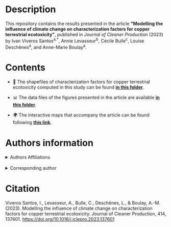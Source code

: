 # Description
This repository contains the results presented in the article **"Modelling the influence of climate change on characterization factors for copper terrestrial ecotoxicity"**, published in *Journal of Cleaner Production* (2023) by Ivan Viveros Santos<sup>a,*</sup>, Annie Levasseur<sup>b</sup>, Cécile Bulle<sup>c</sup>, Louise Deschênes<sup>a</sup>, and Anne-Marie Boulay<sup>a</sup>.

# Contents

- 📂 The shapefiles of characterization factors for copper terrestrial ecotoxicity computed in this study can be found <a href="cf_spatial_res" target="_blank"><b>in this folder</b></a>.

- 📊 The data files of the figures presented in the article are available <a href="data_files" target="_blank"><b>in this folder</b></a>.

- 🌍 The interactive maps that accompany the article can be found following <a href="https://iviveros.github.io/viveros-santos_et_al_2023_jclp" target="_blank"><b>this link</b></a>.


# Authors information

<div>
<details>
    <summary>Authors Affiliations</summary>
    <p><sup>a</sup> <span>CIRAIG, Chemical Engineering Department, Polytechnique Montréal, QC, Canada</span></p>
    <p><sup>b</sup> Department of Construction Engineering, École de Technologie Supérieure, Montreal, QC, Canada</p>
    <p><sup>c</sup> CIRAIG, ESG UQAM, Strategy, Corporate & Social Responsibility Department, Montreal, QC, Canada</p>
</details>
</div>

<br>

<div>
<details>
    <summary>Corresponding author</summary>
    <p>Ivan Viveros Santos<p>
    <p>E-mail address: {ivan.viveros-santos}(at)polymtl.ca</p>
</details>
</div>

# Citation
<p>Viveros Santos, I., Levasseur, A., Bulle, C., Deschênes, L., & Boulay, A.-M. (2023). Modelling the influence of climate change on characterization factors for copper terrestrial ecotoxicity. Journal of Cleaner Production, 414, 137601. <a href="https://doi.org/10.1016/j.jclepro.2023.137601" target="_blank">https://doi.org/10.1016/j.jclepro.2023.137601</a></p>


